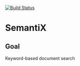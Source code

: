 [![Build Status](https://travis-ci.org/cyber-fighters/SemantiX.svg?branch=master)](https://travis-ci.org/cyber-fighters/SemantiX)

# SemantiX

## Goal
Keyword-based document search
